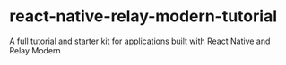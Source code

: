 # react-native-relay-modern-tutorial

A full tutorial and starter kit for applications built with React Native and Relay Modern
